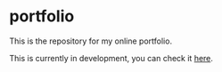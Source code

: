 # portfolio
This is the repository for my online portfolio.

This is currently in development, you can check it <a href="https://bvinicius.github.io/portfolio/" target="_blank">here</a>.
